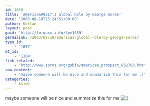 ```yaml
---
id: 1659
title: 'America&#8217;s Global Role by George Soros'
date: '2003-08-18T23:24:51+00:00'
author: Kellan
layout: post
guid: 'http://lm.quxx.info/?p=1659'
permalink: /2003/08/18/americas-global-role-by-george-soros/
typo_id:
    - '1657'
mt_id:
    - '1104'
link_related:
    - 'http://www.soros.org/gsbio/american_prospect_052703.htm'
raw_content:
    - 'maybe someone will be nice and summarize this for me :)'
categories:
    - Aside
---
```


maybe someone will be nice and summarize this for me ![:)](http://lm.local/wp-includes/images/smilies/simple-smile.png)